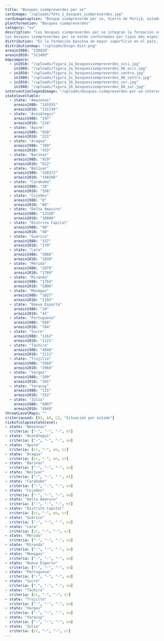 ```yaml
---
title: "Bosques siempreverdes per se"
cardimage: "/uploads/foto_1_bosques_siempreverdes.jpg"
cardimagecaption: "Bosque siempreverde per se, Sierra de Perijá, estado Zulia. Mariana Hernández-Montilla."
plantformation: "Bosques siempreverdes"
category: "vu"
description: "Los bosques siempreverdes per se integran la formación vegetal cuyo nombre genérico es “bosques siempreverdes”, caracterizados por una sustitución paulatina de la masa foliar a lo largo del año. Los árboles dominantes nunca se presentan desprovistos de hojas y menos de 25% de los individuos pierde su follaje durante la estación de sequía. Los bosques siempreverdes per se están distribuidos desde tierras bajas, principalmente al sur del territorio nacional, hasta zonas montañosas, donde pueden alcanzar 2.000 metros de altitud, específicamente en la cordillera de los Andes y la Guayana venezolana (Fotos 1 y 2). Desde el punto de vista del régimen térmico, abarcan una diversidad de ambientes: desde macrotérmicos (en tierras bajas), con una temperatura media anual superior a 24°C, hasta los mesotérmicos (en zonas montañosas), donde la temperatura media anual puede descender hasta 12°C. Los bosques siempreverdes per se están casi exclusivamente asociados a climas húmedos, con precipitaciones medias anuales por encima de 1.400 mm y exceso de agua casi todo el año, proveniente de lluvia o por saturación del suelo (Huber & Alarcón 1988). En general, tienden a presentar precipitaciones promedio superiores a 1.800 mm, alcanzando incluso 4.000 mm al sur del estado Bolívar, según los datos del MARN-Hidrología (2004). Entre los siempreverdes per se también se incluyen los bosques subsiempreverdes o semisiempreverdes, asociados a áreas de menor disponibilidad de agua.<br><br>
Los bosques siempreverdes per se están conformados por tipos más específicos de formaciones vegetales, dependiendo de su posición orográfica, climática y de las características anatómicas de las especies que le conforman. Entre ellos se encuentran los bosques macrotérmicos siempreverdes de tierras bajas, los bosques húmedos siempreverdes basimontanos, submontanos y montanos siempre verdes y los bosques húmedos esclerófilos siempreverdes, entre otros (Huber & Alarcón 1988, Huber 1995a)."
distribution: "Es la formación boscosa de mayor superficie en el país, abarcando aproximadamente 34% del territorio nacional, cerca de 311.496 km2. Su principal extensión se alcanza en la Guayana venezolana, en los estados Bolívar, Amazonas y el estado Delta Amacuro, con 90% de los bosques siempreverdes per se y donde son dominantes los bosques macrotérmicos siempreverdes detierras bajas. Al norte del país, son abundantes en los estados Zulia, Trujillo y Miranda, con más de 2.000 km2 (Figura 1). El subtipoespecífico mejor representado en esta última región es el bosque siempreverde montano. Los bosques siempreverdes per se están presentes en 24 unidades de paisajes vegetales venezolanos, distribuidas en 13 subregiones."
distributionmap: "/uploads/bsvps-dist.png"
areain1988: "338426"
areain2010: "311493"
mapcompare:
  - in2010: "/uploads/figura_1a_bosquessiempreverdes_occi.jpg"
    in1988: "/uploads/figura_2a_bosquessiempreverdes_88_occi.jpg"
  - in2010: "/uploads/figura_1c_bosquessiempreverdes_centro.jpg"
    in1988: "/uploads/figura_2c_bosquessiempreverdes_88_centro.jpg"
  - in2010: "/uploads/figura_1b_bosquessiempreverdes_sur.jpg"
    in1988: "/uploads/figura_2b_bosquessiempreverdes_88_sur.jpg"
interventionlegendimage: "/uploads/bosques-siempreverdes-per-se-intervenidas.png"
stateleveltable:
  - state: "Amazonas"
    areain1988: "145555"
    areain2010: "131730"
  - state: "Anzoátegui"
    areain1988: "297"
    areain2010: "218"
  - state: "Apure"
    areain1988: "850"
    areain2010: "221"
  - state: "Aragua"
    areain1988: "789"
    areain2010: "433"
  - state: "Barinas"
    areain1988: "919"
    areain2010: "812"
  - state: "Bolívar"
    areain1988: "150372"
    areain2010: "148208"
  - state: "Carabobo"
    areain1988: "38"
    areain2010: "356"
  - state: "Cojedes"
    areain1988: "0"
    areain2010: "66"
  - state: "Delta Amacuro"
    areain1988: "13320"
    areain2010: "10080"
  - state: "Distrito Capital"
    areain1988: "98"
    areain2010: "40"
  - state: "Guárico"
    areain1988: "157"
    areain2010: "179"
  - state: "Lara"
    areain1988: "3066"
    areain2010: "1830"
  - state: "Mérida"
    areain1988: "2075"
    areain2010: "1789"
  - state: "Miranda"
    areain1988: "1764"
    areain2010: "2806"
  - state: "Monagas"
    areain1988: "1027"
    areain2010: "1193"
  - state: "Nueva Esparta"
    areain1988: "34"
    areain2010: "45"
  - state: "Portuguesa"
    areain1988: "958"
    areain2010: "784"
  - state: "Sucre"
    areain1988: "1162"
    areain2010: "1121"
  - state: "Táchira"
    areain1988: "4048"
    areain2010: "1111"
  - state: "Trujillo"
    areain1988: "3566"
    areain2010: "2969"
  - state: "Vargas"
    areain1988: "209"
    areain2010: "301"
  - state: "Yaracuy"
    areain1988: "115"
    areain2010: "252"
  - state: "Zulia"
    areain1988: "8007"
    areain2010: "4949"
threatLevelMaps: ""
criteriaused: [A3, A4, C2, "Situación por estado"]
riskofcolapsestatelevel:
- state: "Amazonas"
  criteria: ["-", "-", "-", nt]
- state: "Anzoátegui"
  criteria: ["-", "-", "-", vu]
- state: "Apure"
  criteria: [cr, "-", en, cr]
- state: "Aragua"
  criteria: [cr, "-", en, cr]
- state: "Barinas"
  criteria: ["-", "-", "-", vu]
- state: "Bolívar"
  criteria: ["-", "-", "-", nt]
- state: "Carabobo"
  criteria: ["-", "-", "-", vu]
- state: "Cojedes"
  criteria: ["-", "-", "-", vu]
- state: "Delta Amacuro"
  criteria: ["-", "-", "-", nt]
- state: "Distrito Capital"
  criteria: [cr, "-", en, cr]
- state: "Guárico"
  criteria: ["-", "-", "-", vu]
- state: "Lara"
  criteria: [cr, "-", "-", cr]
- state: "Mérida"
  criteria: ["-", "-", "-", vu]
- state: "Miranda"
  criteria: ["-", "-", "-", vu]
- state: "Monagas"
  criteria: ["-", "-", "-", vu]
- state: "Nueva Esparta"
  criteria: ["-", "-", "-", vu]
- state: "Portuguesa"
  criteria: ["-", "-", "-", vu]
- state: "Sucre"
  criteria: ["-", "-", "-", vu]
- state: "Táchira"
  criteria: [cr, "-", "-", cr]
- state: "Trujillo"
  criteria: ["-", "-", "-", vu]
- state: "Vargas"
  criteria: ["-", "-", "-", vu]
- state: "Yaracuy"
  criteria: ["-", "-", "-", vu]
- state: "Zulia"
  criteria: [cr, "-", "-", cr]
---
```

